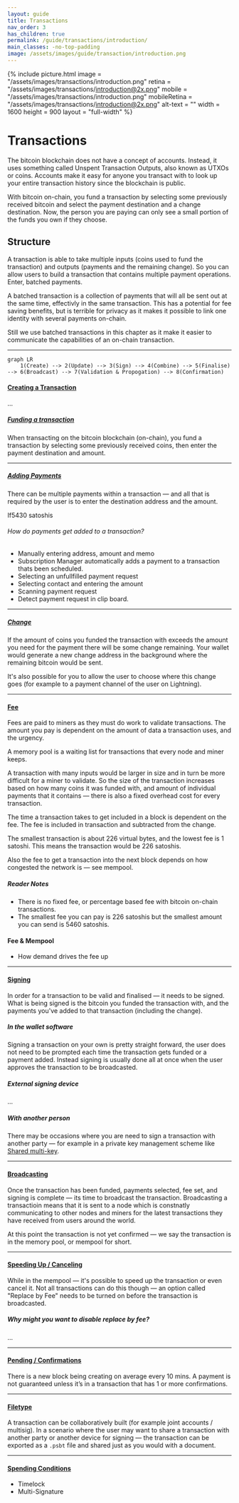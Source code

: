 ```yaml
---
layout: guide
title: Transactions
nav_order: 3
has_children: true
permalink: /guide/transactions/introduction/
main_classes: -no-top-padding
image: /assets/images/guide/transaction/introduction.png
---
```


{% include picture.html
   image = "/assets/images/transactions/introduction.png"
   retina = "/assets/images/transactions/introduction@2x.png"
   mobile = "/assets/images/transactions/introduction.png"
   mobileRetina = "/assets/images/transactions/introduction@2x.png"
   alt-text = ""
   width = 1600
   height = 900
   layout = "full-width"
%}

# Transactions

The bitcoin blockchain does not have a concept of accounts. Instead, it uses something called Unspent Transaction Outputs, also known as UTXOs or coins. Accounts make it easy for anyone you transact with to look up your entire transaction history since the blockchain is public.

With bitcoin on-chain, you fund a transaction by selecting some previously received bitcoin and select the payment destination and a change destination. Now, the person you are paying can only see a small portion of the funds you own if they choose.

## Structure

A transaction is able to take multiple inputs (coins used to fund the transaction) and outputs (payments and the remaining change). So you can allow users to build a transaction that contains multiple payment operations. Enter, batched payments.

A batched transaction is a collection of payments that will all be sent out at the same time, effectivly in the same transaction. This has a potential for fee saving benefits, but is terrible for privacy as it makes it possible to link one identity with several payments on-chain.

Still we use batched transactions in this chapter as it make it easier to communicate the capabilities of an on-chain transaction.

---

```mermaid
graph LR
	1(Create) --> 2(Update) --> 3(Sign) --> 4(Combine) --> 5(Finalise) --> 6(Broadcast) --> 7(Validation & Propogation) --> 8(Confirmation)
```

#### [Creating a Transaction](#)

...

##### [Funding a transaction](#)

When transacting on the bitcoin blockchain (on-chain), you fund a transaction by selecting some previously received coins, then enter the payment destination and amount.

---

##### [Adding Payments](#)

There can be multiple payments within a transaction — and all that is required by the user is to enter the destination address and the amount.

If5430 satoshis

###### How do payments get added to a transaction?

- Manually entering address, amount and memo
- Subscription Manager automatically adds a payment to a transaction thats been scheduled.
- Selecting an unfullfilled payment request
- Selecting contact and entering the amount
- Scanning payment request
- Detect payment request in clip board.

---

##### [Change](#)

If the amount of coins you funded the transaction with exceeds the amount you need for the payment there will be some change remaining. Your wallet would generate a new change address in the background where the remaining bitcoin would be sent.

It's also possible for you to allow the user to choose where this change goes (for example to a payment channel of the user on Lightning).

---

#### [Fee](#)

Fees are paid to miners as they must do work to validate transactions. The amount you pay is dependent on the amount of data a transaction uses, and the urgency.

A memory pool is a waiting list for transactions that every node and miner keeps.

A transaction with many inputs would be larger in size and in turn be more difficult for a miner to validate. So the size of the transaction increases based on how many coins it was funded with, and amount of individual payments that it contains — there is also a fixed overhead cost for every transaction.

The time a transaction takes to get included in a block is dependent on the fee. The fee is included in transaction and subtracted from the change.

The smallest transaction is about 226 virtual bytes, and the lowest fee is 1 satoshi. This means the transaction would be 226 satoshis.

Also the fee to get a transaction into the next block depends on how congested the network is — see mempool.

##### Reader Notes

- There is no fixed fee, or percentage based fee with bitcoin on-chain transactions.
- The smallest fee you can pay is 226 satoshis but the smallest amount you can send is 5460 satoshis.

#### Fee & Mempool

- How demand drives the fee up

---

#### [Signing](#)

In order for a transaction to be valid and finalised — it needs to be signed. What is being signed is the bitcoin you funded the transaction with, and the payments you've added to that transaction (including the change).

##### In the wallet software

Signing a transaction on your own is pretty straight forward, the user does not need to be prompted each time the transaction gets funded or a payment added. Instead signing is usually done all at once when the user approves the transaction to be broadcasted.

##### External signing device

...

##### With another person

There may be occasions where you are need to sign a transaction with another party — for example in a private key management scheme like [Shared multi-key](/guide/private-key-management/multi-user-schemes/).

---

#### [Broadcasting](#)

Once the transaction has been funded, payments selected, fee set, and signing is complete — its time to broadcast the transaction. Broadcasting a transactioin means that it is sent to a node which is constnatly communicating to other nodes and miners for the latest transactions they have received from users around the world.

At this point the transaction is not yet confirmed — we say the transaction is in the memory pool, or mempool for short.

---

#### [Speeding Up / Canceling](#)

While in the mempool — it's possible to speed up the transaction or even cancel it. Not all transactions can do this though — an option called "Replace by Fee" needs to be turned on before the transaction is broadcasted.

##### Why might you want to disable replace by fee?

...

---

#### [Pending / Confirmations](#)

There is a new block being creating on average every 10 mins. A payment is not guaranteed unless it’s in a transaction that has 1 or more confirmations.

---

#### [Filetype](#)

A transaction can be collaboratively built (for example joint accounts / multisig). In a scenario where the user may want to share a transaction with another party or another device for signing — the transaction can be exported as a `.psbt` file and shared just as you would with a document.

---

#### [Spending Conditions](#)

- Timelock
- Multi-Signature

[^1]: https://github.com/bitcoin/bips/blob/master/bip-0125.mediawiki: "BIP125 —Replace by Fee"
[^2]: https://bitcoinops.org/en/topics/psbt/
